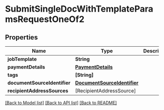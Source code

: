# SubmitSingleDocWithTemplateParamsRequestOneOf2

## Properties
Name | Type | Description | Notes
------------ | ------------- | ------------- | -------------
**jobTemplate** | **String** |  | 
**paymentDetails** | [**PaymentDetails**](PaymentDetails.md) |  | 
**tags** | **[String]** |  | [optional] 
**documentSourceIdentifier** | [**DocumentSourceIdentifier**](DocumentSourceIdentifier.md) |  | 
**recipientAddressSources** | [RecipientAddressSource] |  | 

[[Back to Model list]](../README.md#documentation-for-models) [[Back to API list]](../README.md#documentation-for-api-endpoints) [[Back to README]](../README.md)


